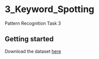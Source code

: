 # 3_Keyword_Spotting
Pattern Recognition Task 3
## Getting started
Download the dataset [here](https://github.com/lunactic/PatRec17_KWS_Data)
